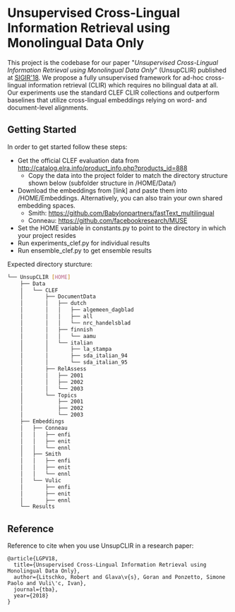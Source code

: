
# Unsupervised Cross-Lingual Information Retrieval using Monolingual Data Only 

This project is the codebase for our paper "*Unsupervised Cross-Lingual Information Retrieval using Monolingual Data Only*" (UnsupCLIR) published at [SIGIR'18](http://sigir.org/sigir2018/). We propose a fully unsupervised framework for ad-hoc cross-lingual information retrieval (CLIR) which requires no bilingual data at all. Our experiments use the standard CLEF CLIR collections and outperform baselines that utilize cross-lingual embeddings relying on word- and document-level alignments.



## Getting Started
In order to get started follow these steps:
* Get the official CLEF evaluation data from http://catalog.elra.info/product_info.php?products_id=888
    * Copy the data into the project folder to match the directory structure shown below (subfolder structure in /HOME/Data/)
* Download the embeddings from [link] and paste them into /HOME/Embeddings. Alternatively, you can also train your own shared embedding spaces.
	* Smith: https://github.com/Babylonpartners/fastText_multilingual
	* Conneau: https://github.com/facebookresearch/MUSE
* Set the HOME variable in constants<i></i>.py to point to the directory in which your project resides
* Run experiments_clef.py for individual results
* Run ensemble_clef.py to get ensemble results

Expected directory sturcture:

```bash
└── UnsupCLIR [HOME]
    ├── Data
    │   └── CLEF
    │       ├── DocumentData
    │       │   ├── dutch
    │       │   │   ├── algemeen_dagblad
    │       │   │   ├── all
    │       │   │   └── nrc_handelsblad
    │       │   ├── finnish
    │       │   │   └── aamu
    │       │   └── italian
    │       │       ├── la_stampa
    │       │       ├── sda_italian_94
    │       │       └── sda_italian_95
    │       ├── RelAssess
    │       │   ├── 2001
    │       │   ├── 2002
    │       │   └── 2003
    │       └── Topics
    │           ├── 2001
    │           ├── 2002
    │           └── 2003
    ├── Embeddings
    │   ├── Conneau
    │   │   ├── enfi
    │   │   ├── enit
    │   │   └── ennl
    │   ├── Smith
    │   │   ├── enfi
    │   │   ├── enit
    │   │   └── ennl
    │   └── Vulic
    │       ├── enfi
    │       ├── enit
    │       ├── ennl
    └── Results
```

## Reference

Reference to cite when you use UnsupCLIR in a research paper:

```
@article{LGPV18,
  title={Unsupervised Cross-Lingual Information Retrieval using Monolingual Data Only},
  author={Litschko, Robert and Glava\v{s}, Goran and Ponzetto, Simone Paolo and Vuli\'c, Ivan},
  journal={tba},
  year={2018}
}
```
